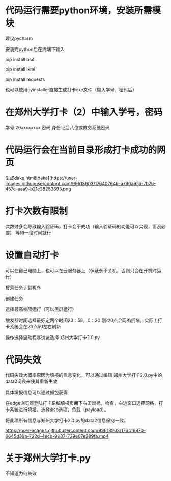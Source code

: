 # 代码运行需要python环境，安装所需模块
建议pycharm

安装完python后在终端下输入 

pip install bs4 

pip install lxml

pip install requests

也可以使用pyinstaller直接生成打卡exe文件（输入学号，密码后）
# 在郑州大学打卡（2）中输入学号，密码
学号 20xxxxxxxx
密码 身份证后八位或教务系统密码
# 代码运行会在当前目录形成打卡成功的网页
生成daka.html![daka](https://user-images.githubusercontent.com/99618903/176407649-a790a95a-7b76-457c-aaa9-b21e28253893.png
# 打卡次数有限制
次数过多会导致输入验证码，打卡会不成功（输入验证码的功能可以实现，但没必要）
等待一段时间就行
# 设置自动打卡
可以在自己电脑上，也可以在云服务器上（保证永不关机，否则只会在开机时运行）

搜索任务计划程序 

创建任务 

 选择最高权限运行（可以黑屏运行）
 
 触发器时间选择最好定两个时间23：58，0：30 刚过0点会网络拥堵，实际上打卡系统会在23点50左右刷新
 
 操作选择启动程序浏览选择 郑州大学打卡2.0.py
 
 
 # 代码失效
 代码失效大概率原因为填报的信息变化，可以通过编辑 郑州大学打卡2.0.py中的data2词典来使其重新生效
 
 具体填报信息可以通过抓包获得
 
 在edge浏览器登陆打卡系统填报页面下右击鼠标，检查，右边窗口选择网络，打卡系统进行填报，选择jksb选项，负载（payload）。
 
 将此项所有信息与郑州大学打卡2.0.py的data2信息保持一致。
 
https://user-images.githubusercontent.com/99618903/176416870-6645d39a-722d-4ecb-9937-729e07e289fa.mp4
# 关于郑州大学打卡.py
不知道为何失效
